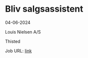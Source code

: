 # Bliv salgsassistent
04-06-2024

Louis Nielsen A/S

Thisted

Job URL: [link](https://www.jobindex.dk/jobannonce/reportage/1947/bliv-salgsassistent-thisted)


